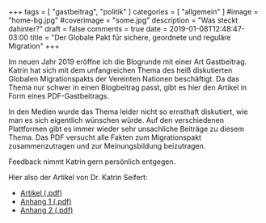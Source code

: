 +++
tags = [
    "gastbeitrag",
    "politik"
    ]
categories = [
    "allgemein"
]
#image = "home-bg.jpg"
#coverimage = "some.jpg"
description = "Was steckt dahinter?"
draft = false
comments = true
date = 2019-01-08T12:48:47-03:00
title = "Der Globale Pakt für sichere, geordnete und reguläre Migration"
+++

Im neuen Jahr 2019 eröffne ich die Blogrunde mit einer Art Gastbeitrag. Katrin hat sich mit dem unfangreichen Thema des heiß diskutierten Globalen Migrationspakts der Vereinten Nationen beschäftigt. Da das Thema nur schwer in einen Blogbeitrag passt, gibt es hier den Artikel in Form eines PDF-Gastbeitrags.

In den Medien wurde das Thema leider nicht so ernsthaft diskutiert, wie man es sich eigentlich wünschen würde. Auf den verschiedenen Plattformen gibt es immer wieder sehr unsachliche Beiträge zu diesem Thema. Das PDF versucht alle Fakten zum Migrationspakt zusammenzutragen und zur Meinungsbildung beizutragen.

Feedback nimmt Katrin gern persönlich entgegen.

Hier also der Artikel von Dr. Katrin Seifert:

- <a href="Globale_UN-Migrationspakt-Text.pdf" target="_blank" onclick="ga('send', 'event', 'PDF', 'download', 'Migrationspakt');">Artikel (.pdf)</a>
- <a href="Globale_UN-Migrationspakt-Anhang_I.pdf" target="_blank" onclick="ga('send', 'event', 'PDF', 'download', 'MigrationspaktAnhang1');">Anhang 1 (.pdf)</a>
- <a href="Globale_UN-Migrationspakt-Anhang_II.pdf" target="_blank" onclick="ga('send', 'event', 'PDF', 'download', 'MigrationspaktAnhang2');">Anhang 2 (.pdf)</a>
